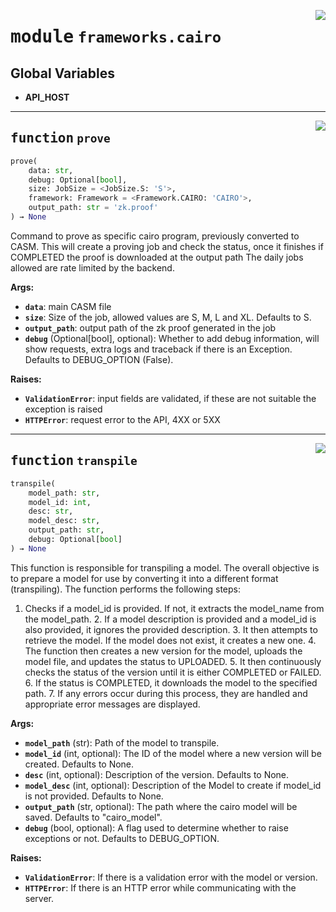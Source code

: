 <!-- markdownlint-disable -->

<a href="https://github.com/gizatechxyz/giza-cli/blob/main/giza/frameworks/cairo.py#L0"><img align="right" style="float:right;" src="https://img.shields.io/badge/-source-cccccc?style=flat-square"></a>

# <kbd>module</kbd> `frameworks.cairo`




**Global Variables**
---------------
- **API_HOST**

---

<a href="https://github.com/gizatechxyz/giza-cli/blob/main/giza/frameworks/cairo.py#L28"><img align="right" style="float:right;" src="https://img.shields.io/badge/-source-cccccc?style=flat-square"></a>

## <kbd>function</kbd> `prove`

```python
prove(
    data: str,
    debug: Optional[bool],
    size: JobSize = <JobSize.S: 'S'>,
    framework: Framework = <Framework.CAIRO: 'CAIRO'>,
    output_path: str = 'zk.proof'
) → None
```

Command to prove as specific cairo program, previously converted to CASM. This will create a proving job and check the status, once it finishes if COMPLETED the proof is downloaded at the output path The daily jobs allowed are rate limited by the backend. 



**Args:**
 
 - <b>`data`</b>:  main CASM file 
 - <b>`size`</b>:  Size of the job, allowed values are S, M, L and XL. Defaults to S. 
 - <b>`output_path`</b>:  output path of the zk proof generated in the job 
 - <b>`debug`</b> (Optional[bool], optional):  Whether to add debug information, will show requests, extra logs and traceback if there is an Exception. Defaults to DEBUG_OPTION (False). 



**Raises:**
 
 - <b>`ValidationError`</b>:  input fields are validated, if these are not suitable the exception is raised 
 - <b>`HTTPError`</b>:  request error to the API, 4XX or 5XX 


---

<a href="https://github.com/gizatechxyz/giza-cli/blob/main/giza/frameworks/cairo.py#L103"><img align="right" style="float:right;" src="https://img.shields.io/badge/-source-cccccc?style=flat-square"></a>

## <kbd>function</kbd> `transpile`

```python
transpile(
    model_path: str,
    model_id: int,
    desc: str,
    model_desc: str,
    output_path: str,
    debug: Optional[bool]
) → None
```

This function is responsible for transpiling a model. The overall objective is to prepare a model for use by converting it into a different format (transpiling). The function performs the following steps: 

1. Checks if a model_id is provided. If not, it extracts the model_name from the model_path. 2. If a model description is provided and a model_id is also provided, it ignores the provided description. 3. It then attempts to retrieve the model. If the model does not exist, it creates a new one. 4. The function then creates a new version for the model, uploads the model file, and updates the status to UPLOADED. 5. It then continuously checks the status of the version until it is either COMPLETED or FAILED. 6. If the status is COMPLETED, it downloads the model to the specified path. 7. If any errors occur during this process, they are handled and appropriate error messages are displayed. 



**Args:**
 
 - <b>`model_path`</b> (str):  Path of the model to transpile. 
 - <b>`model_id`</b> (int, optional):  The ID of the model where a new version will be created. Defaults to None. 
 - <b>`desc`</b> (int, optional):  Description of the version. Defaults to None. 
 - <b>`model_desc`</b> (int, optional):  Description of the Model to create if model_id is not provided. Defaults to None. 
 - <b>`output_path`</b> (str, optional):  The path where the cairo model will be saved. Defaults to "cairo_model". 
 - <b>`debug`</b> (bool, optional):  A flag used to determine whether to raise exceptions or not. Defaults to DEBUG_OPTION. 



**Raises:**
 
 - <b>`ValidationError`</b>:  If there is a validation error with the model or version. 
 - <b>`HTTPError`</b>:  If there is an HTTP error while communicating with the server. 


